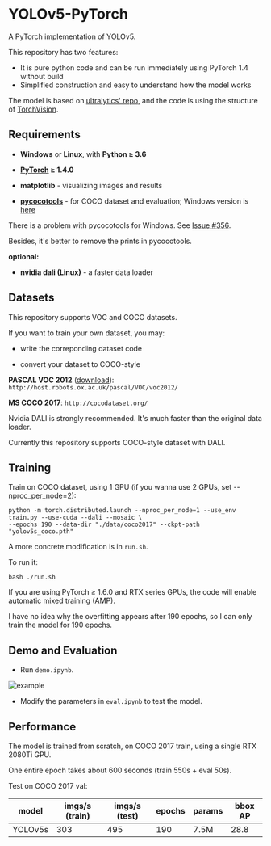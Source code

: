 # YOLOv5-PyTorch
A PyTorch implementation of YOLOv5.

This repository has two features:
- It is pure python code and can be run immediately using PyTorch 1.4 without build
- Simplified construction and easy to understand how the model works

The model is based on [ultralytics' repo](https://github.com/ultralytics/yolov5),
and the code is using the structure of [TorchVision](https://github.com/pytorch/vision).

## Requirements

- **Windows** or **Linux**, with **Python ≥ 3.6**

- **[PyTorch](https://pytorch.org/) ≥ 1.4.0**

- **matplotlib** - visualizing images and results

- **[pycocotools](https://github.com/cocodataset/cocoapi)** - for COCO dataset and evaluation; Windows version is [here](https://github.com/philferriere/cocoapi)

There is a problem with pycocotools for Windows. See [Issue #356](https://github.com/cocodataset/cocoapi/issues/356).

Besides, it's better to remove the prints in pycocotools.

**optional:**

- **nvidia dali (Linux)** - a faster data loader

## Datasets

This repository supports VOC and COCO datasets.

If you want to train your own dataset, you may:

- write the correponding dataset code

- convert your dataset to COCO-style

**PASCAL VOC 2012** ([download](http://host.robots.ox.ac.uk/pascal/VOC/voc2012/VOCtrainval_11-May-2012.tar)): ```http://host.robots.ox.ac.uk/pascal/VOC/voc2012/```

**MS COCO 2017**: ```http://cocodataset.org/```

Nvidia DALI is strongly recommended. It's much faster than the original data loader.

Currently this repository supports COCO-style dataset with DALI.

## Training

Train on COCO dataset, using 1 GPU (if you wanna use 2 GPUs, set --nproc_per_node=2):
```
python -m torch.distributed.launch --nproc_per_node=1 --use_env train.py --use-cuda --dali --mosaic \
--epochs 190 --data-dir "./data/coco2017" --ckpt-path "yolov5s_coco.pth"
```
A more concrete modification is in ```run.sh```.

To run it:
```
bash ./run.sh
```
If you are using PyTorch ≥ 1.6.0 and RTX series GPUs, the code will enable automatic mixed training (AMP).

I have no idea why the overfitting appears after 190 epochs, so I can only train the model for 190 epochs.

## Demo and Evaluation

- Run ```demo.ipynb```.

![example](https://github.com/Okery/YOLOv5-PyTorch/blob/master/images/r000.jpg)

- Modify the parameters in ```eval.ipynb``` to test the model.

## Performance

The model is trained from scratch, on COCO 2017 train, using a single RTX 2080Ti GPU.

One entire epoch takes about 600 seconds (train 550s + eval 50s).

Test on COCO 2017 val:

| model | imgs/s (train) | imgs/s (test)| epochs | params | bbox AP |
| ---- | --- | --- | -- | -- | -- |
| YOLOv5s | 303 | 495 | 190 | 7.5M | 28.8 |
